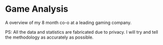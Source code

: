 # Game Analysis

A overview of my 8 month co-o at a leading gaming company.

PS: All the data and statistics are fabricated due to privacy. I will try and tell the methodology as accurately as possible.
